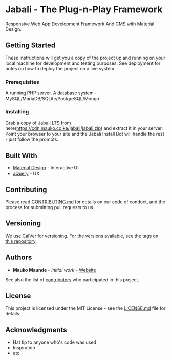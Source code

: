 # Jabali - The Plug-n-Play Framework
Responsive Web App Development Framework And CMS with Material Design.

## Getting Started

These instructions will get you a copy of the project up and running on your local machine for development and testing purposes. See deployment for notes on how to deploy the project on a live system.

### Prerequisites

A running PHP server.
A database system - MySQL/MariaDB/SQLite/PostgreSQL/Mongo

### Installing

Grab a copy of Jabali LTS from here(https://cdn.mauko.co.ke/jabali/jabali.zip) and extract it in your server. Point your browser to your site and the Jabali Install Bot will handle the rest - just follow the prompts.


## Built With

* [Material Design](https://material.io/) - Interactive UI
* [JQuery](https://code.google.com/jquery/) - UX

## Contributing

Please read [CONTRIBUTING.md](CONTRIBUTING.md) for details on our code of conduct, and the process for submitting pull requests to us.

## Versioning

We use [CalVer]( https://calver.org ) for versioning. For the versions available, see the [tags on this repository](https://github.com/maukoese/jabali/tags). 

## Authors

* **Mauko Maunde** - *Initial work* - [Website](https://mauko.co.ke)

See also the list of [contributors](https://github.com/maukoese/jabali/contributors) who participated in this project.

## License

This project is licensed under the MIT License - see the [LICENSE.md](LICENSE) file for details

## Acknowledgments

* Hat tip to anyone who's code was used
* Inspiration
* etc

